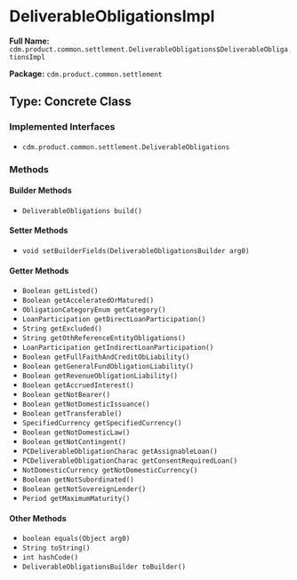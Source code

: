 # DeliverableObligationsImpl

**Full Name:** `cdm.product.common.settlement.DeliverableObligations$DeliverableObligationsImpl`

**Package:** `cdm.product.common.settlement`

## Type: Concrete Class

### Implemented Interfaces

- `cdm.product.common.settlement.DeliverableObligations`

### Methods

#### Builder Methods

- `DeliverableObligations build()`

#### Setter Methods

- `void setBuilderFields(DeliverableObligationsBuilder arg0)`

#### Getter Methods

- `Boolean getListed()`
- `Boolean getAcceleratedOrMatured()`
- `ObligationCategoryEnum getCategory()`
- `LoanParticipation getDirectLoanParticipation()`
- `String getExcluded()`
- `String getOthReferenceEntityObligations()`
- `LoanParticipation getIndirectLoanParticipation()`
- `Boolean getFullFaithAndCreditObLiability()`
- `Boolean getGeneralFundObligationLiability()`
- `Boolean getRevenueObligationLiability()`
- `Boolean getAccruedInterest()`
- `Boolean getNotBearer()`
- `Boolean getNotDomesticIssuance()`
- `Boolean getTransferable()`
- `SpecifiedCurrency getSpecifiedCurrency()`
- `Boolean getNotDomesticLaw()`
- `Boolean getNotContingent()`
- `PCDeliverableObligationCharac getAssignableLoan()`
- `PCDeliverableObligationCharac getConsentRequiredLoan()`
- `NotDomesticCurrency getNotDomesticCurrency()`
- `Boolean getNotSubordinated()`
- `Boolean getNotSovereignLender()`
- `Period getMaximumMaturity()`

#### Other Methods

- `boolean equals(Object arg0)`
- `String toString()`
- `int hashCode()`
- `DeliverableObligationsBuilder toBuilder()`

